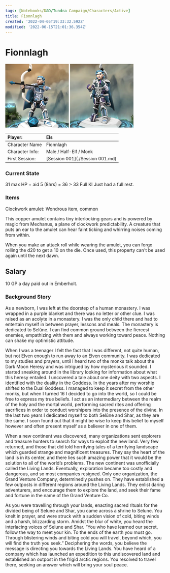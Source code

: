 ```yaml
---
tags: [Notebooks/D&D/Tundra Campaign/Characters/Active]
title: Fionnlagh
created: '2022-04-05T19:33:32.592Z'
modified: '2022-06-15T21:01:36.354Z'
---
```


# Fionnlagh

<img src="../attachments/Fionnlagh_01.png" width="200" height="200" />  <img src="../attachments/Fionnlagh_02.png" width="200" height="200" />

| Player: | Els |
| :----- | :----- |
| Character Name | Fionnlagh |
| Character Info: | Male / Half-Elf / Monk |
| First Session: | [Session 001](./Session 001.md) |

### Current State
31 max HP + aid 5 (8hrs) = 36 > 33
Full KI Just had a full rest.

### Items
Clockwork amulet: 
Wondrous item, common

This copper amulet contains tiny interlocking gears and is powered by magic from Mechanus, a plane of clockwork predictability. A creature that puts an ear to the amulet can hear faint ticking and whirring noises coming from within.

When you make an attack roll while wearing the amulet, you can forgo rolling the d20 to get a 10 on the die. Once used, this property can't be used again until the next dawn.

## Salary
10 GP a day paid out in Emberholt.

### Background Story
As a newborn, I was left at the doorstep of a human monastery. I was wrapped in a purple blanket and there was no letter or other clue. I was raised as an acolyte in a monastery. I was the only child there and had to entertain myself in between prayer, lessons and meals. The monastery is dedicated to Selûne. I can find common ground between the fiercest enemies, empathizing with them and always working toward peace. Nothing can shake my optimistic attitude.

When I was a teenager I felt the fact that I was different, not quite human, but not Elven enough to run away to an Elven community. I was dedicated to my studies and prayers, until I heard two of the monks talk about the Dark Moon Heresy and was intrigued by how mysterious it sounded. I started sneaking around in the library looking for information about what this heresy entailed. I uncovered a tale about one deity with two aspects. I identified with the duality in the Goddess. In the years after my worship shifted to the Dual Goddess. I managed to keep it secret from the other monks, but when I turned 16 I decided to go into the world, so I could be free to express my true beliefs. I act as an intermediary between the realm of the holy and the mortal world, performing sacred rites and offering sacrifices in order to conduct worshipers into the presence of the divine. In the last two years I dedicated myself to both Selûne and Shar, as they are the same. I soon found out that it might be wise to keep this belief to myself however and often present myself as a believer in one of them.

When a new continent was discovered, many organizations sent explorers and treasure hunters to search for ways to exploit the new land. Very few returned, and those that did told horrifying tales of a terrifying landscape which guarded strange and magnificent treasures. They say the heart of the land is in its center, and there lies such amazing power that it would be the solution to all of the world’s problems. The new continent was unofficially called the Living Lands. Eventually, exploration became too costly and dangerous, and so most companies resigned. Only one organization, the Grand Venture Company, determinedly pushes on. They have established a few outposts in different regions around the Living Lands. They enlist daring adventurers, and encourage them to explore the land, and seek their fame and fortune in the name of the Grand Venture Co.

As you were travelling through your lands, enacting sacred rituals for the divided being of Selune and Shar, you came across a shrine to Selune. You knelt in prayer, and were struck with a sudden vision of cold, biting winds and a harsh, blizzarding storm. Amidst the blur of white, you heard the interlacing voices of Selune and Shar. “You who have learned our secret, follow the way to meet your kin. To the ends of the earth you must go. Through blistering winds and biting cold you will travel, beyond which, you will find the truth you seek.” Deciphering the words, you believe the message is directing you towards the Living Lands. You have heard of a company which has launched an expedition to this undiscovered land and established an outpost in the frigid arctic regions. You resolved to travel there, seeking an answer which will bring your soul peace.



